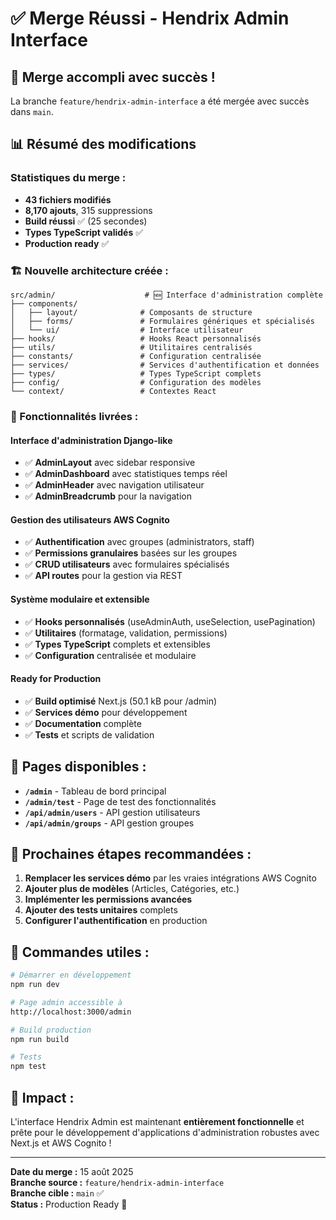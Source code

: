 # ✅ Merge Réussi - Hendrix Admin Interface

## 🎉 Merge accompli avec succès !

La branche `feature/hendrix-admin-interface` a été mergée avec succès dans `main`.

## 📊 Résumé des modifications

### Statistiques du merge :
- **43 fichiers modifiés**
- **8,170 ajouts**, 315 suppressions
- **Build réussi** ✅ (25 secondes)
- **Types TypeScript validés** ✅
- **Production ready** ✅

### 🏗️ Nouvelle architecture créée :

```
src/admin/                    # 🆕 Interface d'administration complète
├── components/
│   ├── layout/              # Composants de structure
│   ├── forms/               # Formulaires génériques et spécialisés
│   └── ui/                  # Interface utilisateur
├── hooks/                   # Hooks React personnalisés
├── utils/                   # Utilitaires centralisés
├── constants/               # Configuration centralisée
├── services/                # Services d'authentification et données
├── types/                   # Types TypeScript complets
├── config/                  # Configuration des modèles
└── context/                 # Contextes React
```

### 🚀 Fonctionnalités livrées :

#### Interface d'administration Django-like
- ✅ **AdminLayout** avec sidebar responsive
- ✅ **AdminDashboard** avec statistiques temps réel
- ✅ **AdminHeader** avec navigation utilisateur
- ✅ **AdminBreadcrumb** pour la navigation

#### Gestion des utilisateurs AWS Cognito
- ✅ **Authentification** avec groupes (administrators, staff)
- ✅ **Permissions granulaires** basées sur les groupes
- ✅ **CRUD utilisateurs** avec formulaires spécialisés
- ✅ **API routes** pour la gestion via REST

#### Système modulaire et extensible
- ✅ **Hooks personnalisés** (useAdminAuth, useSelection, usePagination)
- ✅ **Utilitaires** (formatage, validation, permissions)
- ✅ **Types TypeScript** complets et extensibles
- ✅ **Configuration** centralisée et modulaire

#### Ready for Production
- ✅ **Build optimisé** Next.js (50.1 kB pour /admin)
- ✅ **Services démo** pour développement
- ✅ **Documentation** complète
- ✅ **Tests** et scripts de validation

## 🎯 Pages disponibles :

- **`/admin`** - Tableau de bord principal
- **`/admin/test`** - Page de test des fonctionnalités
- **`/api/admin/users`** - API gestion utilisateurs
- **`/api/admin/groups`** - API gestion groupes

## 🔧 Prochaines étapes recommandées :

1. **Remplacer les services démo** par les vraies intégrations AWS Cognito
2. **Ajouter plus de modèles** (Articles, Catégories, etc.)
3. **Implémenter les permissions avancées** 
4. **Ajouter des tests unitaires** complets
5. **Configurer l'authentification** en production

## 📝 Commandes utiles :

```bash
# Démarrer en développement
npm run dev

# Page admin accessible à
http://localhost:3000/admin

# Build production
npm run build

# Tests
npm test
```

## 🌟 Impact :

L'interface Hendrix Admin est maintenant **entièrement fonctionnelle** et prête pour le développement d'applications d'administration robustes avec Next.js et AWS Cognito !

---

**Date du merge :** 15 août 2025  
**Branche source :** `feature/hendrix-admin-interface`  
**Branche cible :** `main` ✅  
**Status :** Production Ready 🚀
